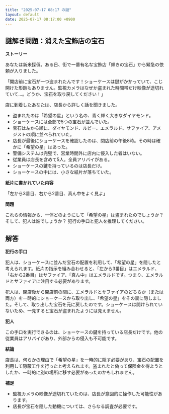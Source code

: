 ```yaml
---
title: "2025-07-17 08:17 の謎"
layout: default
date: 2025-07-17 08:17:00 +0900
---
```

## 謎解き問題：消えた宝飾店の宝石

**ストーリー**

あなたは新米探偵。ある日、街で一番有名な宝飾店「輝きの宝石」から緊急の依頼が入りました。

「開店前に宝石が一つ盗まれたんです！ショーケースは鍵がかかっていて、こじ開けた形跡もありません。監視カメラはなぜか盗まれた時間帯だけ映像が途切れていて…。どうか、宝石を取り戻してください！」

店に到着したあなたは、店長から詳しく話を聞きました。

*   盗まれたのは「希望の星」という名の、青く輝く大きなダイヤモンド。
*   ショーケースには全部で5つの宝石が並んでいた。
*   宝石は左から順に、ダイヤモンド、ルビー、エメラルド、サファイア、アメジストの順に並べられていた。
*   店長が最後にショーケースを確認したのは、閉店前の午後8時。その時は確かに「希望の星」はあった。
*   警備システムは完璧で、営業時間外に店内に侵入した者はいない。
*   従業員は店長を含めて5人。全員アリバイがある。
*   ショーケースの鍵を持っているのは店長だけ。
*   ショーケースの中には、小さな紙片が落ちていた。

**紙片に書かれていた内容**

「左から3番目、右から2番目、真ん中をよく見よ」

**問題**

これらの情報から、一体どのようにして「希望の星」は盗まれたのでしょうか？そして、犯人は誰でしょうか？ 犯行の手口と犯人を推理してください。

## 解答

**犯行の手口**

犯人は、ショーケースに並んだ宝石の配置を利用して、「希望の星」を隠したと考えられます。紙片の指示を組み合わせると、「左から3番目」はエメラルド、「右から2番目」はサファイア、「真ん中」はエメラルドです。つまり、エメラルドとサファイアに注目する必要があります。

犯人は、閉店後から開店前の間に、エメラルドとサファイアのどちらか（または両方）を一時的にショーケースから取り出し、「希望の星」をその裏に隠しました。そして、取り出した宝石を元に戻したのです。ショーケースは開けられていないため、一見すると宝石が盗まれたようには見えません。

**犯人**

この手口を実行できるのは、ショーケースの鍵を持っている店長だけです。他の従業員はアリバイがあり、外部からの侵入も不可能です。

**結論**

店長は、何らかの理由で「希望の星」を一時的に隠す必要があり、宝石の配置を利用して隠蔽工作を行ったと考えられます。盗まれたと偽って保険金を得ようとしたか、一時的に別の場所に移す必要があったのかもしれません。

**補足**

*   監視カメラの映像が途切れていたのは、店長が意図的に操作した可能性があります。
*   店長が宝石を隠した動機については、さらなる調査が必要です。
